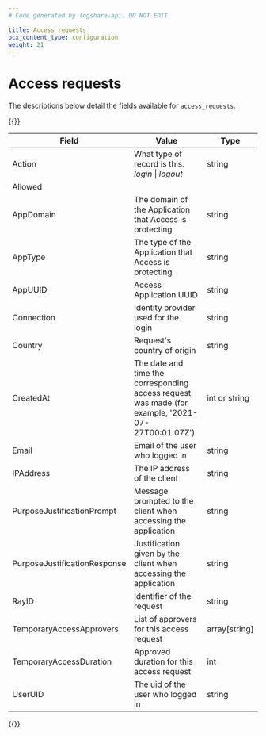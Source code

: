 ```yaml
---
# Code generated by logshare-api. DO NOT EDIT.

title: Access requests
pcx_content_type: configuration
weight: 21
---
```


# Access requests

The descriptions below detail the fields available for `access_requests`.

{{<table-wrap>}}

| Field | Value | Type |
| -- | -- | -- |
| Action | What type of record is this. <em>login</em> \| <em>logout</em> | string |
| Allowed |  |  |
| AppDomain | The domain of the Application that Access is protecting | string |
| AppType | The type of the Application that Access is protecting | string |
| AppUUID | Access Application UUID | string |
| Connection | Identity provider used for the login | string |
| Country | Request's country of origin | string |
| CreatedAt | The date and time the corresponding access request was made (for example, '2021-07-27T00:01:07Z') | int or string |
| Email | Email of the user who logged in | string |
| IPAddress | The IP address of the client | string |
| PurposeJustificationPrompt | Message prompted to the client when accessing the application | string |
| PurposeJustificationResponse | Justification given by the client when accessing the application | string |
| RayID | Identifier of the request | string |
| TemporaryAccessApprovers | List of approvers for this access request | array[string] |
| TemporaryAccessDuration | Approved duration for this access request | int |
| UserUID | The uid of the user who logged in | string |

{{</table-wrap>}}
